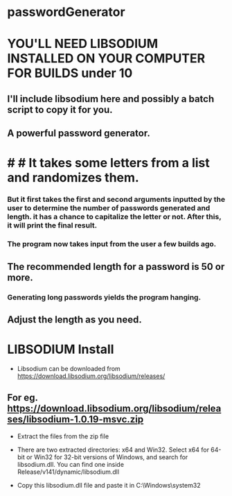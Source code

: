 # passwordGenerator

# YOU'LL NEED LIBSODIUM INSTALLED ON YOUR COMPUTER FOR BUILDS under 10 

## I'll include libsodium here and possibly a batch script to copy it for you.

## A powerful password generator.
# # # It takes some letters from a list and randomizes them. 
### But it first takes the first and second arguments inputted by the user to determine the number of passwords generated and length. it has a chance to capitalize the letter or not. After this, it will print the final result.

### The program now takes input from the user a few builds ago.

## The recommended length for a password is 50 or more.
### Generating long passwords yields the program hanging.
## Adjust the length as you need.
# LIBSODIUM Install
* Libsodium can be downloaded from https://download.libsodium.org/libsodium/releases/

## For eg. https://download.libsodium.org/libsodium/releases/libsodium-1.0.19-msvc.zip

* Extract the files from the zip file

* There are two extracted directories: x64 and Win32. Select x64 for 64-bit or Win32 for 32-bit versions of Windows, and search for libsodium.dll. You can find one inside Release/v141/dynamic/libsodium.dll

* Copy this libsodium.dll file and paste it in C:\Windows\system32
